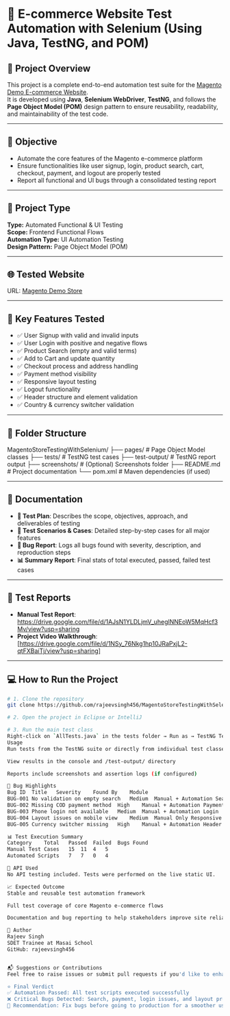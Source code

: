 # 🛒 E-commerce Website Test Automation with Selenium (Using Java, TestNG, and POM)

## 🚀 Project Overview

This project is a complete end-to-end automation test suite for the [Magento Demo E-commerce Website](https://magento.softwaretestingboard.com/).  
It is developed using **Java**, **Selenium WebDriver**, **TestNG**, and follows the **Page Object Model (POM)** design pattern to ensure reusability, readability, and maintainability of the test code.

---

## 📌 Objective

- Automate the core features of the Magento e-commerce platform
- Ensure functionalities like user signup, login, product search, cart, checkout, payment, and logout are properly tested
- Report all functional and UI bugs through a consolidated testing report

---

## 🔧 Project Type

**Type:** Automated Functional & UI Testing  
**Scope:** Frontend Functional Flows  
**Automation Type:** UI Automation Testing  
**Design Pattern:** Page Object Model (POM)

---

## 🌐 Tested Website

URL: [Magento Demo Store](https://magento.softwaretestingboard.com/)

---

## 🚀 Key Features Tested

- ✅ User Signup with valid and invalid inputs
- ✅ User Login with positive and negative flows
- ✅ Product Search (empty and valid terms)
- ✅ Add to Cart and update quantity
- ✅ Checkout process and address handling
- ✅ Payment method visibility
- ✅ Responsive layout testing
- ✅ Logout functionality
- ✅ Header structure and element validation
- ✅ Country & currency switcher validation

---

## 📁 Folder Structure

MagentoStoreTestingWithSelenium/
├── pages/ # Page Object Model classes
├── tests/ # TestNG test cases
├── test-output/ # TestNG report output
├── screenshots/ # (Optional) Screenshots folder
├── README.md # Project documentation
└── pom.xml # Maven dependencies (if used)

---

## 📝 Documentation

- **🧪 Test Plan**: Describes the scope, objectives, approach, and deliverables of testing
- **🧾 Test Scenarios & Cases**: Detailed step-by-step cases for all major features
- **🐞 Bug Report**: Logs all bugs found with severity, description, and reproduction steps
- **📊 Summary Report**: Final stats of total executed, passed, failed test cases

---

## 📄 Test Reports

- **Manual Test Report**: https://drive.google.com/file/d/1AJsN1YLDLjmV_uheglNNEoW5MqHcf3Mv/view?usp=sharing
- **Project Video Walkthrough**: [https://drive.google.com/file/d/1NSy_76Nkg1hp10JRaPxjL2-qtFXBaiTj/view?usp=sharing]

---

## 💻 How to Run the Project

```bash
# 1. Clone the repository
git clone https://github.com/rajeevsingh456/MagentoStoreTestingWithSelenium.git

# 2. Open the project in Eclipse or IntelliJ

# 3. Run the main test class
Right-click on `AllTests.java` in the tests folder → Run as → TestNG Test
Usage
Run tests from the TestNG suite or directly from individual test classes

View results in the console and /test-output/ directory

Reports include screenshots and assertion logs (if configured)

🐞 Bug Highlights
Bug ID	Title	Severity	Found By	Module
BUG-001	No validation on empty search	Medium	Manual + Automation	Search
BUG-002	Missing COD payment method	High	Manual + Automation	Payment Page
BUG-003	Phone login not available	Medium	Manual + Automation	Login
BUG-004	Layout issues on mobile view	Medium	Manual Only	Responsive UI
BUG-005	Currency switcher missing	High	Manual + Automation	Header

📊 Test Execution Summary
Category	Total	Passed	Failed	Bugs Found
Manual Test Cases	15	11	4	5
Automated Scripts	7	7	0	4

📌 API Used
No API testing included. Tests were performed on the live static UI.

📈 Expected Outcome
Stable and reusable test automation framework

Full test coverage of core Magento e-commerce flows

Documentation and bug reporting to help stakeholders improve site reliability

👤 Author
Rajeev Singh
SDET Trainee at Masai School
GitHub: rajeevsingh456


📬 Suggestions or Contributions
Feel free to raise issues or submit pull requests if you'd like to enhance the framework or report bugs.

⭐ Final Verdict
✅ Automation Passed: All test scripts executed successfully
❌ Critical Bugs Detected: Search, payment, login issues, and layout problems on small screens
🔁 Recommendation: Fix bugs before going to production for a smoother user experience.
```
